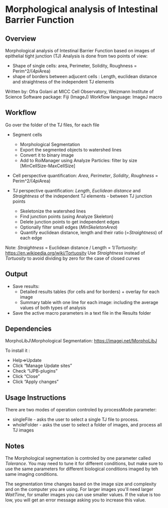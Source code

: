 # Morphological analysis of Intestinal Barrier Function

## Overview
 
Morphological analysis of Intestinal Barrier Function based on images of epithelial tight junction (TJ)
Analysis is done from two points of view: 
- Shape of single cells:  area, Perimeter, Solidity, Roughness = Perim^2/(4*pi*Area)
- shape of borders between adjucent cells : Length, euclidean distance and straightness of the independent TJ elements
 
Written by: Ofra Golani at MICC Cell Observatory, Weizmann Institute of Science
Software package: Fiji (ImageJ)
Workflow language: ImageJ macro 
  
## Workflow 

Go over the folder of the TJ files, for each file 
- Segment cells
	 + Morphological Segmentation
 	 + Export the segmented objects to watershed lines
 	 + Convert it to binary image
 	 + Add to RoiManager using Analyze Particles: filter by size [MinCellSize-MaxCellSize]
 	 
- Cell perspective quantification: *Area*, *Perimeter*, *Solidity*, *Roughness* = Perim^2/(4*pi*Area)
- TJ perspective quantification: *Length*, *Euclidean distance* and *Straightness* of the independent TJ elements - between TJ junction points
 	 + Skeletonize the watershed lines
 	 + Find junction points (using Analyze Skeleton)
 	 + Delete junction points to get independent edges 
 	 + Optionally filter small edges (*MinSkeletonArea*)
 	 + Quantify euclidean distance, length and their ratio (=*Straightness*) of each edge
 	 
Note: *Straightness* = Euclidean distance / Length = 1/*Tortuosity*: https://en.wikipedia.org/wiki/Tortuosity
Use *Straightness* instead of *Tortuosity* to avoid dividing by zero for the case of closed curves
 
## Output

- Save results: 
 	+ Detailed results tables (for cells and for borders) + overlay for each image
	+ Summary table with one line for each image: including the average values of both types of analysis 
- Save the active macro parameters in a text file in the Results folder
 
## Dependencies

 MorphoLibJ\Morphological Segmentation: https://imagej.net/MorphoLibJ
 
 To install it :
 - Help=>Update
 - Click “Manage Update sites”
 - Check “IJPB-plugins”
 - Click “Close”
 - Click “Apply changes”
 
## Usage Instructions

  There are two modes of operation controled by   processMode   parameter: 
  - singleFile - asks the user to select a single TJ file to process. 
  - wholeFolder - asks the user to select a folder of images, and process all TJ images 
 
## Notes

The Morphological segmentation is controled by one parameter called *Tolerance*.
You may need to tune it for different conditions, but make sure to use the same parameters for different biological conditions imaged by teh same imaging conditions. 
 
The segmentation time changes based on the image size and complexity and on the computer you are using.
For larger images you'll need larger *WaitTime*, for smaller images you can use smaller values.
If the value is too low, you will get an error message asking you to increase this value.

